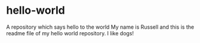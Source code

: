 # hello-world
A repository which says hello to the world
My name is Russell and this is the readme file of my hello world repository. I like dogs!
